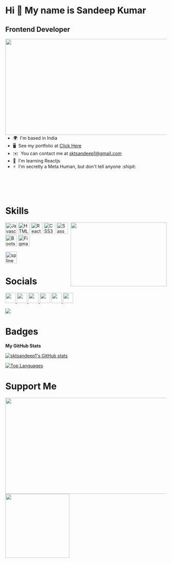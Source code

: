 Hi 👋 My name is Sandeep Kumar
==============================

Frontend Developer
------------------

<img align="right" src="https://media.giphy.com/media/RbDKaczqWovIugyJmW/giphy.gif" width="550" height="300">

<br><br>

* 🌍  I'm based in India 
* 🖥️  See my portfolio at [Click Here](https://sktsandeep1.github.io/portfolio/)
* ✉️  You can contact me at [sktsandeep1@gmail.com](mailto:sktsandeep1@gmail.com)
* 🧠  I'm learning Reactjs
* ⚡  I'm secretly a Meta Human, but don't tell anyone :shipit:
<br><br><br><br><br>
 
Skills
==============================

<p align="left">
  <img align="right" src="https://media.giphy.com/media/3IqEvVpFUMmll1h5Ri/giphy.gif" width="300" height="200">
<a href="https://developer.mozilla.org/en-US/docs/Web/JavaScript" target="_blank" rel="noreferrer"><img src="https://raw.githubusercontent.com/danielcranney/readme-generator/main/public/icons/skills/javascript-colored.svg" width="36" height="36" alt="Javascript" /></a>
<a href="https://developer.mozilla.org/en-US/docs/Glossary/HTML5" target="_blank" rel="noreferrer"><img src="https://raw.githubusercontent.com/danielcranney/readme-generator/main/public/icons/skills/html5-colored.svg" width="36" height="36" alt="HTML5" /></a>
<a href="https://reactjs.org/" target="_blank" rel="noreferrer"><img src="https://raw.githubusercontent.com/danielcranney/readme-generator/main/public/icons/skills/react-colored.svg" width="36" height="36" alt="React" /></a>
<a href="https://www.w3.org/TR/CSS/#css" target="_blank" rel="noreferrer"><img src="https://raw.githubusercontent.com/danielcranney/readme-generator/main/public/icons/skills/css3-colored.svg" width="36" height="36" alt="CSS3" /></a>
<a href="https://sass-lang.com/" target="_blank" rel="noreferrer"><img src="https://raw.githubusercontent.com/danielcranney/readme-generator/main/public/icons/skills/sass-colored.svg" width="36" height="36" alt="Sass" /></a>
<a href="https://getbootstrap.com/" target="_blank" rel="noreferrer"><img src="https://raw.githubusercontent.com/danielcranney/readme-generator/main/public/icons/skills/bootstrap-colored.svg" width="36" height="36" alt="Bootstrap" /></a>
<a href="https://www.figma.com/" target="_blank" rel="noreferrer"><img src="https://raw.githubusercontent.com/danielcranney/readme-generator/main/public/icons/skills/figma-colored.svg" width="36" height="36" alt="Figma" /></a>

<a href="https://app.spline.design/files" target="_blank" rel="noreferrer"><img src="https://spline.design/_next/static/chunks/images/spline_logo-c068feca0f6ae756affe68498147df78.png" width="36" height="36" alt="spline" /></a>
  
</p>



Socials
==============================

<p align="left">
  
<a href="https://www.twitter.com/sktsandeep1" target="_blank" rel="noreferrer">
<img src="https://raw.githubusercontent.com/danielcranney/readme-generator/main/public/icons/socials/twitter.svg" width="32" height="32" />
 </a>

<a href="http://www.instagram.com/sktsandeep1" target="_blank" rel="noreferrer">
<img src="https://raw.githubusercontent.com/danielcranney/readme-generator/main/public/icons/socials/instagram.svg" width="32" height="32" />
  </a>

<a href="https://www.linkedin.com/in/sktsandeep1" target="_blank" rel="noreferrer">
<img src="https://raw.githubusercontent.com/danielcranney/readme-generator/main/public/icons/socials/linkedin.svg" width="32" height="32" />
  </a>

<a href="https://www.stackoverflow.com/users/sktsandeep1" target="_blank" rel="noreferrer">
 <img src="https://raw.githubusercontent.com/danielcranney/readme-generator/main/public/icons/socials/stackoverflow.svg" width="32" height="32" /></a>

  
<a href="https://www.dribbble.com/sktsandeep1" target="_blank" rel="noreferrer">
    <img src="https://raw.githubusercontent.com/danielcranney/readme-generator/main/public/icons/socials/dribbble.svg" width="32" height="32" />
</a> 
  
<a href="https://discord.com/users/sktsandeep1" target="_blank" rel="noreferrer">
    <img src="https://raw.githubusercontent.com/danielcranney/readme-generator/main/public/icons/socials/discord.svg" width="32" height="32" /></a> 

</p>
  
  
  <a href="https://www.twitter.com/sktsandeep1" target="_blank" rel="noreferrer"><img
src="https://img.shields.io/twitter/follow/sktsandeep1?logo=twitter&style=for-the-badge&color=0891b2&labelColor=1c1917"
/></a>




Badges
==============================



<b>My GitHub Stats</b>

<a href="http://www.github.com/sktsandeep1"><img src="https://github-readme-stats.vercel.app/api?username=sktsandeep1&show_icons=true&hide=&count_private=true&title_color=0891b2&text_color=ffffff&icon_color=0891b2&bg_color=1c1917&hide_border=true&show_icons=true" alt="sktsandeep1's GitHub stats" /></a>

<a href="https://github.com/sktsandeep1" align="left"><img src="https://github-readme-stats.vercel.app/api/top-langs/?username=sktsandeep1&langs_count=10&title_color=0891b2&text_color=ffffff&icon_color=0891b2&bg_color=1c1917&hide_border=true&locale=en&custom_title=Top%20%Languages" alt="Top Languages" /></a>



Support Me 
==============================
<img align="right" src="https://media.giphy.com/media/7BJBSWyUgZzAn6CYXz/giphy.gif" width="550" height="300"> 
<a href="https://www.buymeacoffee.com/sktsandeep1"><img src="https://cdn.buymeacoffee.com/buttons/v2/default-yellow.png" width="200" /></a>



